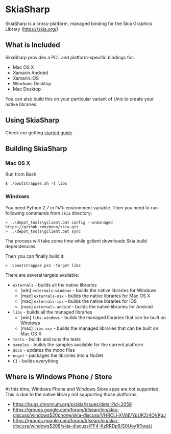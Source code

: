 # SkiaSharp

SkiaSharp is a cross-platform, managed binding for the 
Skia Graphics Library (https://skia.org/)

## What is Included

SkiaSharp provides a PCL and platform-specific bindings for:

 - Mac OS X
 - Xamarin.Android
 - Xamarin.iOS
 - Windows Desktop
 - Mac Desktop

You can also build this on your particular variant of Unix
to create your native libraries.

## Using SkiaSharp

Check our getting [started guide](https://developer.xamarin.com/guides/cross-platform/drawing/)

## Building SkiaSharp

### Mac OS X

Run from Bash

    $ ./bootstrapper.sh -t libs

### Windows

You need Python 2.7 in `PATH` environment variable. Then you need to run following commands from `skia` directory:

    > ..\depot_tools\gclient.bat config --unmanaged https://github.com/mono/skia.git
    > ..\depot_tools\gclient.bat sync

The process will take some time while gclient downloads Skia build dependencies.

Then you can finally build it:

    > .\bootstrapper.ps1 -Target libs



There are several targets available:

 - `externals` - builds all the native libraries
   - [win] `externals-windows` - builds the native libraries for Windows
   - [mac] `externals-osx` - builds the native libraries for Mac OS X
   - [mac] `externals-ios` - builds the native libraries for iOS
   - [mac] `externals-andoid` - builds the native libraries for Android
 - `libs` - builds all the managed libraries
   - [win] `libs-windows` - builds the managed libraries that can be built on Windows
   - [mac] `libs-osx` - builds the managed libraries that can be built on Mac OS X
 - `tests` - builds and runs the tests
 - `samples` - builds the samples available for the current platform
 - `docs` - updates the mdoc files
 - `nuget` - packages the libraries into a NuGet
 - `CI` - builds everything

## Where is Windows Phone / Store
 
At this time, Windows Phone and Windows Store apps are not 
supported. This is due to the native library not supporting 
those platforms: 

 - https://bugs.chromium.org/p/skia/issues/detail?id=2059
 - https://groups.google.com/forum/#!searchin/skia-discuss/windows$20phone/skia-discuss/VHRCLl-XV8E/YpUKZr4OVKgJ
 - https://groups.google.com/forum/#!searchin/skia-discuss/windows$208/skia-discuss/FF4-KzRRDp8/S0Uoy1f0waIJ
